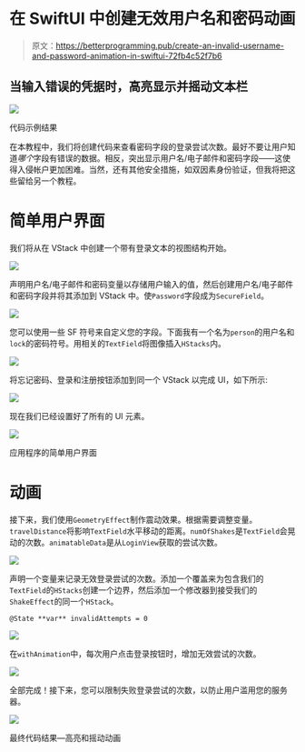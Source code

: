 # 在 SwiftUI 中创建无效用户名和密码动画

> 原文：<https://betterprogramming.pub/create-an-invalid-username-and-password-animation-in-swiftui-72fb4c52f7b6>

## 当输入错误的凭据时，高亮显示并摇动文本栏

![](img/c64aabc3629ecc2690851dd5187723e6.png)

代码示例结果

在本教程中，我们将创建代码来查看密码字段的登录尝试次数。最好不要让用户知道*哪个*字段有错误的数据。相反，突出显示用户名/电子邮件和密码字段——这使得入侵帐户更加困难。当然，还有其他安全措施，如双因素身份验证，但我将把这些留给另一个教程。

# 简单用户界面

我们将从在 VStack 中创建一个带有登录文本的视图结构开始。

![](img/8372ac6a48ad4521cd16b5cdd94f1892.png)

声明用户名/电子邮件和密码变量以存储用户输入的值，然后创建用户名/电子邮件和密码字段并将其添加到 VStack 中。使`Password`字段成为`SecureField`。

![](img/b846990dce9c279e5565605192dd8c9d.png)

您可以使用一些 SF 符号来自定义您的字段。下面我有一个名为`person`的用户名和`lock`的密码符号。用相关的`TextField`将图像插入`HStacks`内。

![](img/4dd0962cfee42aa4cd104ab022948529.png)

将忘记密码、登录和注册按钮添加到同一个 VStack 以完成 UI，如下所示:

![](img/51c35ad58bbd8db6698331028accad1b.png)

现在我们已经设置好了所有的 UI 元素。

![](img/cf823fd92c92db016b8ab5f8aa66caae.png)

应用程序的简单用户界面

# 动画

接下来，我们使用`GeometryEffect`制作震动效果。根据需要调整变量。`travelDistance`将影响`TextField`水平移动的距离。`numOfShakes`是`TextField`会晃动的次数。`animatableData`是从`LoginView`获取的尝试次数。

![](img/954b0f05c7d5d4fa2d6659e2354a08a2.png)

声明一个变量来记录无效登录尝试的次数。添加一个覆盖来为包含我们的`TextField`的`HStacks`创建一个边界，然后添加一个修改器到接受我们的`ShakeEffect`的同一个`HStack`。

```
@State **var** invalidAttempts = 0
```

![](img/1e5e3d2779cf0b976c4873a4e4e8aa97.png)

在`withAnimation`中，每次用户点击登录按钮时，增加无效尝试的次数。

![](img/0cab0130f24fa722037560a2c9ef0399.png)

全部完成！接下来，您可以限制失败登录尝试的次数，以防止用户滥用您的服务器。

![](img/d228c53328615bdcab82cc7eb9cdd5c7.png)

最终代码结果—高亮和摇动动画